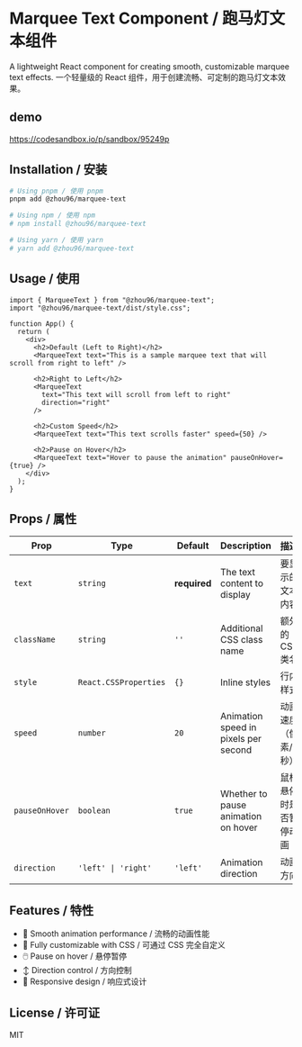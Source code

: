 # Marquee Text Component / 跑马灯文本组件

A lightweight React component for creating smooth, customizable marquee text effects.
一个轻量级的 React 组件，用于创建流畅、可定制的跑马灯文本效果。

## demo
https://codesandbox.io/p/sandbox/95249p

## Installation / 安装

```bash
# Using pnpm / 使用 pnpm
pnpm add @zhou96/marquee-text

# Using npm / 使用 npm
# npm install @zhou96/marquee-text

# Using yarn / 使用 yarn
# yarn add @zhou96/marquee-text
```

## Usage / 使用

```tsx
import { MarqueeText } from "@zhou96/marquee-text";
import "@zhou96/marquee-text/dist/style.css";

function App() {
  return (
    <div>
      <h2>Default (Left to Right)</h2>
      <MarqueeText text="This is a sample marquee text that will scroll from right to left" />

      <h2>Right to Left</h2>
      <MarqueeText
        text="This text will scroll from left to right"
        direction="right"
      />

      <h2>Custom Speed</h2>
      <MarqueeText text="This text scrolls faster" speed={50} />

      <h2>Pause on Hover</h2>
      <MarqueeText text="Hover to pause the animation" pauseOnHover={true} />
    </div>
  );
}
```

## Props / 属性

| Prop           | Type                  | Default      | Description                          | 描述                   |
| -------------- | --------------------- | ------------ | ------------------------------------ | ---------------------- |
| `text`         | `string`              | **required** | The text content to display          | 要显示的文本内容       |
| `className`    | `string`              | `''`         | Additional CSS class name            | 额外的 CSS 类名        |
| `style`        | `React.CSSProperties` | `{}`         | Inline styles                        | 行内样式               |
| `speed`        | `number`              | `20`         | Animation speed in pixels per second | 动画速度（像素/秒）    |
| `pauseOnHover` | `boolean`             | `true`       | Whether to pause animation on hover  | 鼠标悬停时是否暂停动画 |
| `direction`    | `'left' \| 'right'`   | `'left'`     | Animation direction                  | 动画方向               |

## Features / 特性

- 🚀 Smooth animation performance / 流畅的动画性能
- 🎨 Fully customizable with CSS / 可通过 CSS 完全自定义
- 🖱️ Pause on hover / 悬停暂停
- ↕️ Direction control / 方向控制
- 📱 Responsive design / 响应式设计

## License / 许可证

MIT
